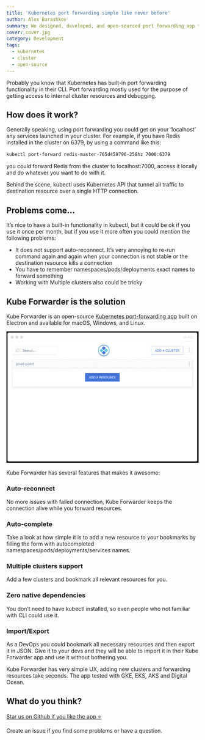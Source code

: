 ```yaml
---
title: 'Kubernetes port forwarding simple like never before'
author: Alex Barashkov
summary: We designed, developed, and open-sourced port forwarding app to ease the pointing of services from Kubernetes cluster to a local machine.
cover: cover.jpg
category: Development
tags:
  - kubernetes
  - cluster
  - open-source
---
```


Probably you know that Kubernetes has built-in port forwarding functionality in their CLI. Port forwarding mostly used for the purpose of getting access to internal cluster resources and debugging.

## How does it work?

Generally speaking, using port forwarding you could get on your ‘localhost’ any services launched in your cluster. For example, if you have Redis installed in the cluster on 6379, by using a command like this:

```bash
kubectl port-forward redis-master-765d459796-258hz 7000:6379
```

you could forward Redis from the cluster to localhost:7000, access it locally and do whatever you want to do with it.

Behind the scene, kubectl uses Kubernetes API that tunnel all traffic to destination resource over a single HTTP connection.

## Problems come…

It’s nice to have a built-in functionality in kubectl, but it could be ok if you use it once per month, but if you use it more often you could mention the following problems:

- It does not support auto-reconnect. It’s very annoying to re-run command again and again when your connection is not stable or the destination resource kills a connection
- You have to remember namespaces/pods/deployments exact names to forward something
- Working with Multiple clusters also could be tricky

## Kube Forwarder is the solution

Kube Forwarder is an open-source [Kubernetes port-forwarding app](https://kube-forwarder.pixelpoint.io/) built on Electron and available for macOS, Windows, and Linux.

![Kube Forwarder](picture1.gif)

Kube Forwarder has several features that makes it awesome:

### Auto-reconnect

No more issues with failed connection, Kube Forwarder keeps the connection alive while you forward resources.

### Auto-complete

Take a look at how simple it is to add a new resource to your bookmarks by filling the form with autocompleted namespaces/pods/deployments/services names.

### Multiple clusters support

Add a few clusters and bookmark all relevant resources for you.

### Zero native dependencies

You don’t need to have kubectl installed, so even people who not familiar with CLI could use it.

### Import/Export

As a DevOps you could bookmark all necessary resources and then export it in JSON. Give it to your devs and they will be able to import it in their Kube Forwarder app and use it without bothering you.

Kube Forwarder has very simple UX, adding new clusters and forwarding resources take seconds. The app tested with GKE, EKS, AKS and Digital Ocean.

## What do you think?

[Star us on Github if you like the app ⭐](https://github.com/pixel-point/kube-forwarder)

Create an issue if you find some problems or have a question.
